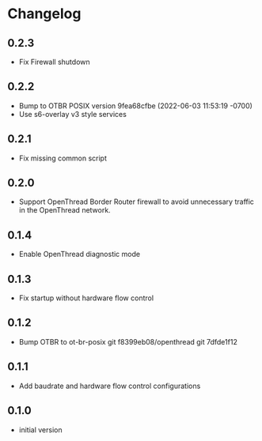 # Changelog

## 0.2.3
- Fix Firewall shutdown

## 0.2.2
- Bump to OTBR POSIX version 9fea68cfbe (2022-06-03 11:53:19 -0700)
- Use s6-overlay v3 style services

## 0.2.1
- Fix missing common script

## 0.2.0
- Support OpenThread Border Router firewall to avoid unnecessary traffic in the
  OpenThread network.

## 0.1.4
- Enable OpenThread diagnostic mode

## 0.1.3
- Fix startup without hardware flow control

## 0.1.2

- Bump OTBR to ot-br-posix git f8399eb08/openthread git 7dfde1f12

## 0.1.1

- Add baudrate and hardware flow control configurations

## 0.1.0

- initial version
